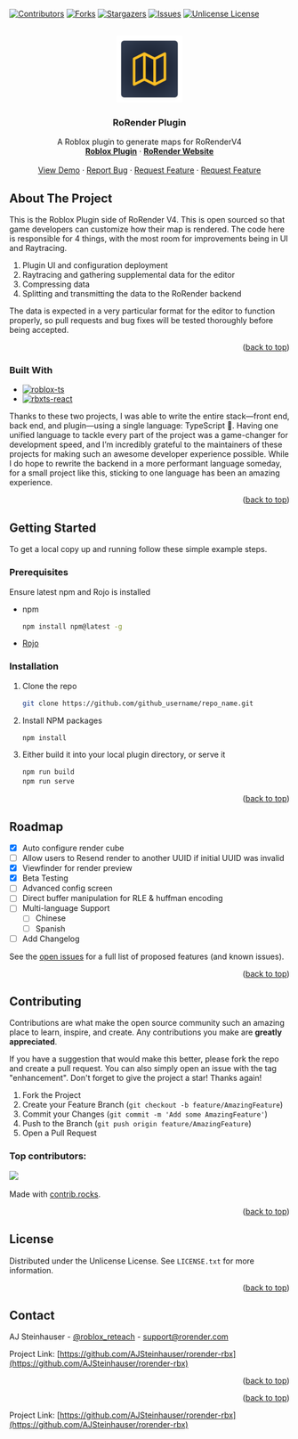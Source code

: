 <!-- Improved compatibility of back to top link: See: https://github.com/AJSteinhauser/rorender-rbx/pull/73 -->
<a id="readme-top"></a>
<!--
*** Thanks for checking out the Best-README-Template. If you have a suggestion
*** that would make this better, please fork the repo and create a pull request
*** or simply open an issue with the tag "enhancement".
*** Don't forget to give the project a star!
*** Thanks again! Now go create something AMAZING! :D
-->



<!-- PROJECT SHIELDS -->
<!--
*** I'm using markdown "reference style" links for readability.
*** Reference links are enclosed in brackets [ ] instead of parentheses ( ).
*** See the bottom of this document for the declaration of the reference variables
*** for contributors-url, forks-url, etc. This is an optional, concise syntax you may use.
*** https://www.markdownguide.org/basic-syntax/#reference-style-links
-->
[![Contributors][contributors-shield]][contributors-url]
[![Forks][forks-shield]][forks-url]
[![Stargazers][stars-shield]][stars-url]
[![Issues][issues-shield]][issues-url]
[![Unlicense License][license-shield]][license-url]


<!-- PROJECT LOGO -->
<br />
<div align="center">
  <a href="https://github.com/AJSteinhauser/rorender-rbx">
    <img src="images/icon.png" alt="Logo" width="120" height="120">
  </a>

  <h3 align="center">RoRender Plugin</h3>

  <p align="center">
    A Roblox plugin to generate maps for RoRenderV4
    <br />
    <a href="https://rorender.com/redirect/plugin"><strong>Roblox Plugin</strong></a>
    &middot;
    <a href="https://rorender.com"><strong>RoRender Website</strong></a>
    <br />
    <br />
    <a href="https://rorender.com/demo/village">View Demo</a>
    &middot;
    <a href="https://github.com/AJSteinhauser/rorender-rbx/issues/new?labels=bug&template=bug-report---.md">Report Bug</a>
    &middot;
    <a href="https://github.com/AJSteinhauser/rorender-rbx/issues/new?labels=enhancement&template=feature-request---.md">Request Feature</a>
    &middot;
    <a href="https://github.com/AJSteinhauser/rorender-rbx/issues/new?labels=enhancement&template=feature-request---.md">Request Feature</a>
  </p>
</div>


<!-- ABOUT THE PROJECT -->
## About The Project

This is the Roblox Plugin side of RoRender V4. This is open sourced so that game developers can customize how their map is rendered.
The code here is responsible for 4 things, with the most room for improvements being in UI and Raytracing. 

1. Plugin UI and configuration deployment
2. Raytracing and gathering supplemental data for the editor 
3. Compressing data
4. Splitting and transmitting the data to the RoRender backend

The data is expected in a very particular format for the editor to function properly, so pull requests and bug fixes will be tested 
thoroughly before being accepted.

<p align="right">(<a href="#readme-top">back to top</a>)</p>

### Built With

* [![roblox-ts][roblox-ts]][roblox-ts-url]
* [![rbxts-react][rbxts-react]][rbxts-react-url]

Thanks to these two projects, I was able to write the entire stack—front end, back end, and plugin—using a single language: TypeScript 🤯. 
Having one unified language to tackle every part of the project was a game-changer for development speed, and I’m incredibly grateful to the maintainers 
of these projects for making such an awesome developer experience possible. While I do hope to rewrite the backend in a more performant language someday, 
for a small project like this, sticking to one language has been an amazing experience.

<p align="right">(<a href="#readme-top">back to top</a>)</p>

<!-- GETTING STARTED -->
## Getting Started

To get a local copy up and running follow these simple example steps.

### Prerequisites

Ensure latest npm and Rojo is installed
* npm
  ```sh
  npm install npm@latest -g
  ```
* [Rojo](https://rojo.space/docs/v7/getting-started/installation/)

### Installation

1. Clone the repo
   ```sh
   git clone https://github.com/github_username/repo_name.git
   ```
2. Install NPM packages
   ```sh
   npm install
   ```
3. Either build it into your local plugin directory, or serve it 
   ```sh
   npm run build
   npm run serve
   ```

<p align="right">(<a href="#readme-top">back to top</a>)</p>




<!-- ROADMAP -->
## Roadmap

- [x] Auto configure render cube 
- [ ] Allow users to Resend render to another UUID if initial UUID was invalid
- [x] Viewfinder for render preview
- [x] Beta Testing
- [ ] Advanced config screen
- [ ] Direct buffer manipulation for RLE & huffman encoding 
- [ ] Multi-language Support
    - [ ] Chinese
    - [ ] Spanish
- [ ] Add Changelog

See the [open issues](https://github.com/AJSteinhauser/rorender-rbx/issues) for a full list of proposed features (and known issues).

<p align="right">(<a href="#readme-top">back to top</a>)</p>


<!-- CONTRIBUTING -->
## Contributing

Contributions are what make the open source community such an amazing place to learn, inspire, and create. Any contributions you make are **greatly appreciated**.

If you have a suggestion that would make this better, please fork the repo and create a pull request. You can also simply open an issue with the tag "enhancement".
Don't forget to give the project a star! Thanks again!

1. Fork the Project
2. Create your Feature Branch (`git checkout -b feature/AmazingFeature`)
3. Commit your Changes (`git commit -m 'Add some AmazingFeature'`)
4. Push to the Branch (`git push origin feature/AmazingFeature`)
5. Open a Pull Request

### Top contributors:

<a href="https://github.com/AJSteinhauser/rorender-rbx/graphs/contributors">
  <img src="https://contrib.rocks/image?repo=AJSteinhauser/rorender-rbx" />
</a>

Made with [contrib.rocks](https://contrib.rocks).

<p align="right">(<a href="#readme-top">back to top</a>)</p>



<!-- LICENSE -->
## License

Distributed under the Unlicense License. See `LICENSE.txt` for more information.

<p align="right">(<a href="#readme-top">back to top</a>)</p>



<!-- CONTACT -->
## Contact

AJ Steinhauser - [@roblox_reteach](https://twitter.com/roblox_reteach) - support@rorender.com

Project Link: [https://github.com/AJSteinhauser/rorender-rbx](https://github.com/AJSteinhauser/rorender-rbx)

<p align="right">(<a href="#readme-top">back to top</a>)</p>



<!-- ACKNOWLEDGMENTS -->
<!--## Acknowledgments-->
<!---->
<!--Use this space to list resources you find helpful and would like to give credit to. I've included a few of my favorites to kick things off!-->

<!--* [Choose an Open Source License](https://choosealicense.com)-->
<!--* [GitHub Emoji Cheat Sheet](https://www.webpagefx.com/tools/emoji-cheat-sheet)-->
<!--* [Malven's Flexbox Cheatsheet](https://flexbox.malven.co/)-->
<!--* [Malven's Grid Cheatsheet](https://grid.malven.co/)-->
<!--* [Img Shields](https://shields.io)-->
<!--* [GitHub Pages](https://pages.github.com)-->
<!--* [Font Awesome](https://fontawesome.com)-->
<!--* [React Icons](https://react-icons.github.io/react-icons/search)-->

<p align="right">(<a href="#readme-top">back to top</a>)</p>



Project Link: [https://github.com/AJSteinhauser/rorender-rbx](https://github.com/AJSteinhauser/rorender-rbx)
<!-- MARKDOWN LINKS & IMAGES -->
<!-- https://www.markdownguide.org/basic-syntax/#reference-style-links -->
[Discord-shield]: https://img.shields.io/discord/1330005977021546526
[contributors-shield]: https://img.shields.io/github/contributors/AJSteinhauser/rorender-rbx.svg?style=for-the-badge
[contributors-url]: https://github.com/AJSteinhauser/rorender-rbx/graphs/contributors
[forks-shield]: https://img.shields.io/github/forks/AJSteinhauser/rorender-rbx.svg?style=for-the-badge
[forks-url]: https://github.com/AJSteinhauser/rorender-rbx/network/members
[stars-shield]: https://img.shields.io/github/stars/AJSteinhauser/rorender-rbx.svg?style=for-the-badge
[stars-url]: https://github.com/AJSteinhauser/rorender-rbx/stargazers
[issues-shield]: https://img.shields.io/github/issues/AJSteinhauser/rorender-rbx.svg?style=for-the-badge
[issues-url]: https://github.com/AJSteinhauser/rorender-rbx/issues
[license-shield]: https://img.shields.io/github/license/AJSteinhauser/rorender-rbx.svg?style=for-the-badge
[license-url]: https://github.com/AJSteinhauser/rorender-rbx/blob/master/LICENSE.txt
[linkedin-shield]: https://img.shields.io/badge/-LinkedIn-black.svg?style=for-the-badge&logo=linkedin&colorB=555
[linkedin-url]: https://linkedin.com/in/othneildrew

[rbxts-react]: https://img.shields.io/badge/rbxts--react-20232A?style=for-the-badge&logo=react&logoColor=61DAFB
[rbxts-react-url]: https://github.com/littensy/rbxts-react

[roblox-ts]: https://img.shields.io/badge/rbxts-20232A?style=for-the-badge&logo=typescript&logoColor=3178C6
[roblox-ts-url]: https://roblox-ts.com/
